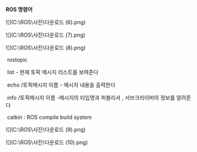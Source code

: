 **ROS 명령어**

![](C:\ROS\사진\다운로드 (6).png)

![](C:\ROS\사진\다운로드 (7).png)



![](C:\ROS\사진\다운로드 (8).png)

​		rostopic 

​		list - 현재 토픽 메시지 리스트를 보여준다

​		echo /토픽메시지 이름 - 메시지 내용을 출력한다

​		info /토픽메시지 이름 -메시지의 타입명과 퍼블리셔 ,  서브크라이버의 정보를 알려준다



​		catkin : ROS compile build system

![](C:\ROS\사진\다운로드 (9).png)

![](C:\ROS\사진\다운로드 (10).png)